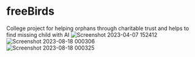 # freeBirds
College project for helping orphans through charitable trust and helps to find missing child with AI
![Screenshot 2023-04-07 152412](https://github.com/nawaf-vp/freeBirds/assets/102661016/0e51e97c-0a7e-4c64-949a-b6e5f46079a5)
<br>
![Screenshot 2023-08-18 000306](https://github.com/nawaf-vp/freeBirds/assets/102661016/41a4a2c3-3746-4b4d-bf9a-b0c058046e7b)
<br>
![Screenshot 2023-08-18 000325](https://github.com/nawaf-vp/freeBirds/assets/102661016/eeb91047-87bc-4711-a682-342b3bf7d5d1)
